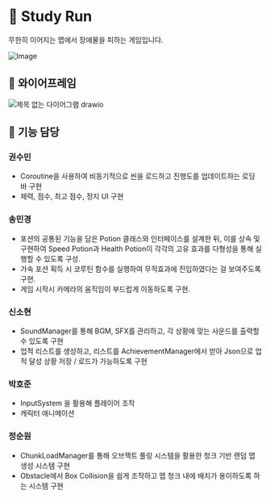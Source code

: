 # 🏃 Study Run
무한히 이어지는 맵에서 장애물을 피하는 게임입니다. 


![Image](https://github.com/user-attachments/assets/ab4f5250-0bce-456c-8aca-4c79661d7cb3)

## 🔖 와이어프레임
![제목 없는 다이어그램 drawio](https://github.com/user-attachments/assets/47d03aa0-dd79-46a7-a781-6f598c030c2a)

## 📑 기능 담당
### 권수민
  - Coroutine을 사용하여 비동기적으로 씬을 로드하고 진행도를 업데이트하는 로딩 바 구현
  - 체력, 점수, 최고 점수, 정지 UI 구현 

### 송민경 
  - 포션의 공통된 기능을 담은 Potion 클래스와 인터페이스를 설계한 뒤, 이를 상속 및 구현하여 Speed Potion과 Health Potion이 각각의 고유 효과를 다형성을 통해 실행할 수 있도록 구성.
  - 가속 포션 획득 시 코루틴 함수를 실행하여 무적효과에 진입하였다는 걸 보여주도록 구현.
  - 게임 시작시 카메라의 움직임이 부드럽게 이동하도록 구현.


### 신소현
  - SoundManager를 통해 BGM, SFX를 관리하고, 각 상황에 맞는 사운드를 출력할 수 있도록 구현
  - 업적 리스트를 생성하고, 리스트를 AchievementManager에서 받아 Json으로 업적 달성 상황 저장 / 로드가 가능하도록 구현

### 박호준
  - InputSystem 을 활용해 플레이어 조작
  - 캐릭터 애니메이션

### 정순원
  - ChunkLoadManager를 통해 오브젝트 풀링 시스템을 활용한 청크 기반 랜덤 맵 생성 시스템 구현
  - Obstacle에서 Box Collision을 쉽게 조작하고 맵 청크 내에 배치가 용이하도록 하는 시스템 구현

## 
